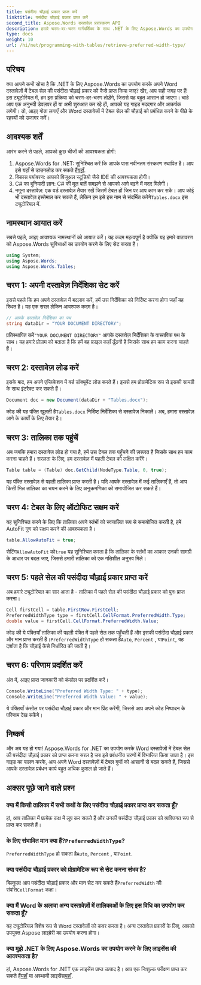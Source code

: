 ```yaml
---
title: पसंदीदा चौड़ाई प्रकार प्राप्त करें
linktitle: पसंदीदा चौड़ाई प्रकार प्राप्त करें
second_title: Aspose.Words दस्तावेज़ प्रसंस्करण API
description: हमारे चरण-दर-चरण मार्गदर्शिका के साथ .NET के लिए Aspose.Words का उपयोग करके Word दस्तावेज़ों में तालिका कक्षों की पसंदीदा चौड़ाई प्रकार को पुनः प्राप्त करना सीखें।
type: docs
weight: 10
url: /hi/net/programming-with-tables/retrieve-preferred-width-type/
---
```

## परिचय

क्या आपने कभी सोचा है कि .NET के लिए Aspose.Words का उपयोग करके अपने Word दस्तावेज़ों में टेबल सेल की पसंदीदा चौड़ाई प्रकार को कैसे प्राप्त किया जाए? खैर, आप सही जगह पर हैं! इस ट्यूटोरियल में, हम इस प्रक्रिया को चरण-दर-चरण तोड़ेंगे, जिससे यह बहुत आसान हो जाएगा। चाहे आप एक अनुभवी डेवलपर हों या अभी शुरुआत कर रहे हों, आपको यह गाइड मददगार और आकर्षक लगेगी। तो, आइए गोता लगाएँ और Word दस्तावेज़ों में टेबल सेल की चौड़ाई को प्रबंधित करने के पीछे के रहस्यों को उजागर करें।

## आवश्यक शर्तें

आरंभ करने से पहले, आपको कुछ चीजों की आवश्यकता होगी:

1.  Aspose.Words for .NET: सुनिश्चित करें कि आपके पास नवीनतम संस्करण स्थापित है। आप इसे यहाँ से डाउनलोड कर सकते हैं[यहाँ](https://releases.aspose.com/words/net/).
2. विकास पर्यावरण: आपको विजुअल स्टूडियो जैसे IDE की आवश्यकता होगी।
3. C# का बुनियादी ज्ञान: C# की मूल बातें समझने से आपको आगे बढ़ने में मदद मिलेगी।
4.  नमूना दस्तावेज़: एक वर्ड दस्तावेज़ तैयार रखें जिसमें टेबल हों जिन पर आप काम कर सकें। आप कोई भी दस्तावेज़ इस्तेमाल कर सकते हैं, लेकिन हम इसे इस नाम से संदर्भित करेंगे`Tables.docx` इस ट्यूटोरियल में.

## नामस्थान आयात करें

सबसे पहले, आइए आवश्यक नामस्थानों को आयात करें। यह कदम महत्वपूर्ण है क्योंकि यह हमारे वातावरण को Aspose.Words सुविधाओं का उपयोग करने के लिए सेट करता है।

```csharp
using System;
using Aspose.Words;
using Aspose.Words.Tables;
```

## चरण 1: अपनी दस्तावेज़ निर्देशिका सेट करें

इससे पहले कि हम अपने दस्तावेज़ में बदलाव करें, हमें उस निर्देशिका को निर्दिष्ट करना होगा जहाँ यह स्थित है। यह एक सरल लेकिन आवश्यक कदम है।

```csharp
// आपके दस्तावेज़ निर्देशिका का पथ
string dataDir = "YOUR DOCUMENT DIRECTORY";
```

 प्रतिस्थापित करें`"YOUR DOCUMENT DIRECTORY"` आपके दस्तावेज़ निर्देशिका के वास्तविक पथ के साथ। यह हमारे प्रोग्राम को बताता है कि हमें वह फ़ाइल कहाँ ढूँढनी है जिसके साथ हम काम करना चाहते हैं।

## चरण 2: दस्तावेज़ लोड करें

इसके बाद, हम अपने एप्लिकेशन में वर्ड डॉक्यूमेंट लोड करते हैं। इससे हम प्रोग्रामेटिक रूप से इसकी सामग्री के साथ इंटरैक्ट कर सकते हैं।

```csharp
Document doc = new Document(dataDir + "Tables.docx");
```

 कोड की यह पंक्ति खुलती है`Tables.docx` निर्दिष्ट निर्देशिका से दस्तावेज़ निकालें। अब, हमारा दस्तावेज़ आगे के कार्यों के लिए तैयार है।

## चरण 3: तालिका तक पहुंचें

अब जबकि हमारा दस्तावेज़ लोड हो गया है, हमें उस टेबल तक पहुँचने की ज़रूरत है जिसके साथ हम काम करना चाहते हैं। सरलता के लिए, हम दस्तावेज़ में पहली टेबल को लक्षित करेंगे।

```csharp
Table table = (Table) doc.GetChild(NodeType.Table, 0, true);
```

यह पंक्ति दस्तावेज़ से पहली तालिका प्राप्त करती है। यदि आपके दस्तावेज़ में कई तालिकाएँ हैं, तो आप किसी भिन्न तालिका का चयन करने के लिए अनुक्रमणिका को समायोजित कर सकते हैं।

## चरण 4: टेबल के लिए ऑटोफिट सक्षम करें

यह सुनिश्चित करने के लिए कि तालिका अपने स्तंभों को स्वचालित रूप से समायोजित करती है, हमें AutoFit गुण को सक्षम करने की आवश्यकता है।

```csharp
table.AllowAutoFit = true;
```

 सेटिंग`AllowAutoFit` को`true` यह सुनिश्चित करता है कि तालिका के स्तंभों का आकार उनकी सामग्री के आधार पर बदल जाए, जिससे हमारी तालिका को एक गतिशील अनुभव मिले।

## चरण 5: पहले सेल की पसंदीदा चौड़ाई प्रकार प्राप्त करें

अब हमारे ट्यूटोरियल का सार आता है - तालिका में पहले सेल की पसंदीदा चौड़ाई प्रकार को पुनः प्राप्त करना।

```csharp
Cell firstCell = table.FirstRow.FirstCell;
PreferredWidthType type = firstCell.CellFormat.PreferredWidth.Type;
double value = firstCell.CellFormat.PreferredWidth.Value;
```

 कोड की ये पंक्तियाँ तालिका की पहली पंक्ति में पहले सेल तक पहुँचती हैं और इसकी पसंदीदा चौड़ाई प्रकार और मान प्राप्त करती हैं।`PreferredWidthType` हो सकता है`Auto`, `Percent` , या`Point`, यह दर्शाता है कि चौड़ाई कैसे निर्धारित की जाती है।

## चरण 6: परिणाम प्रदर्शित करें

अंत में, आइए प्राप्त जानकारी को कंसोल पर प्रदर्शित करें।

```csharp
Console.WriteLine("Preferred Width Type: " + type);
Console.WriteLine("Preferred Width Value: " + value);
```

ये पंक्तियाँ कंसोल पर पसंदीदा चौड़ाई प्रकार और मान प्रिंट करेंगी, जिससे आप अपने कोड निष्पादन के परिणाम देख सकेंगे।

## निष्कर्ष

और अब यह हो गया! Aspose.Words for .NET का उपयोग करके Word दस्तावेज़ों में टेबल सेल की पसंदीदा चौड़ाई प्रकार को प्राप्त करना सरल है जब इसे प्रबंधनीय चरणों में विभाजित किया जाता है। इस गाइड का पालन करके, आप अपने Word दस्तावेज़ों में टेबल गुणों को आसानी से बदल सकते हैं, जिससे आपके दस्तावेज़ प्रबंधन कार्य बहुत अधिक कुशल हो जाते हैं।

## अक्सर पूछे जाने वाले प्रश्न

### क्या मैं किसी तालिका में सभी कक्षों के लिए पसंदीदा चौड़ाई प्रकार प्राप्त कर सकता हूँ?

हां, आप तालिका में प्रत्येक कक्ष में लूप कर सकते हैं और उनकी पसंदीदा चौड़ाई प्रकार को व्यक्तिगत रूप से प्राप्त कर सकते हैं।

###  के लिए संभावित मान क्या हैं?`PreferredWidthType`?

`PreferredWidthType` हो सकता है`Auto`, `Percent` , या`Point`.

### क्या पसंदीदा चौड़ाई प्रकार को प्रोग्रामेटिक रूप से सेट करना संभव है?

 बिल्कुल! आप पसंदीदा चौड़ाई प्रकार और मान सेट कर सकते हैं`PreferredWidth` की संपत्ति`CellFormat` कक्षा।

### क्या मैं Word के अलावा अन्य दस्तावेज़ों में तालिकाओं के लिए इस विधि का उपयोग कर सकता हूँ?

यह ट्यूटोरियल विशेष रूप से Word दस्तावेज़ों को कवर करता है। अन्य दस्तावेज़ प्रकारों के लिए, आपको उपयुक्त Aspose लाइब्रेरी का उपयोग करना होगा।

### क्या मुझे .NET के लिए Aspose.Words का उपयोग करने के लिए लाइसेंस की आवश्यकता है?

 हां, Aspose.Words for .NET एक लाइसेंस प्राप्त उत्पाद है। आप एक निःशुल्क परीक्षण प्राप्त कर सकते हैं[यहाँ](https://releases.aspose.com/) या अस्थायी लाइसेंस[यहाँ](https://purchase.aspose.com/temporary-license/).